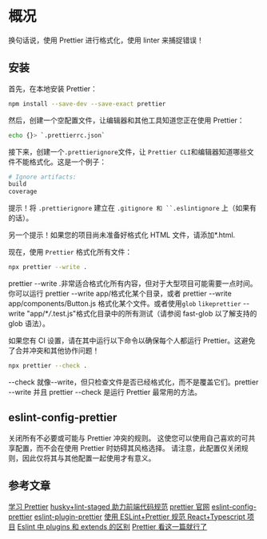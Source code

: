 # 概况

换句话说，使用 Prettier 进行格式化，使用 linter 来捕捉错误！

## 安装

首先，在本地安装 Prettier：

```sh
npm install --save-dev --save-exact prettier
```

然后，创建一个空配置文件，让编辑器和其他工具知道您正在使用 Prettier：

```sh
echo {}> `.prettierrc.json`
```

接下来，创建一个`.prettierignore`文件，让 `Prettier CLI`和编辑器知道哪些文件不能格式化。这是一个例子：

```sh
# Ignore artifacts:
build
coverage
```

提示！将 `.prettierignore` 建立在 ` .gitignore 和 ``.eslintignore ` 上（如果有的话）。

另一个提示！如果您的项目尚未准备好格式化 HTML 文件，请添加\*.html.

现在，使用 `Prettier` 格式化所有文件：

```sh
npx prettier --write .
```

prettier --write .非常适合格式化所有内容，但对于大型项目可能需要一点时间。你可以运行 prettier --write app/格式化某个目录，或者 prettier --write app/components/Button.js 格式化某个文件。或者使用`glob` `likeprettier` --write "app/\*_/_.test.js"格式化目录中的所有测试（请参阅 fast-glob 以了解支持的 glob 语法）。

如果您有 CI 设置，请在其中运行以下命令以确保每个人都运行 Prettier。这避免了合并冲突和其他协作问题！

```sh
npx prettier --check .
```

--check 就像--write，但只检查文件是否已经格式化，而不是覆盖它们。prettier --write 并且 prettier --check 是运行 Prettier 最常用的方法。

## eslint-config-prettier

关闭所有不必要或可能与 Prettier 冲突的规则。
这使您可以使用自己喜欢的可共享配置，而不会在使用 Prettier 时妨碍其风格选择。
请注意，此配置仅关闭规则，因此仅将其与其他配置一起使用才有意义。

## 参考文章

[学习 Prettier](https://mp.weixin.qq.com/s/Dsthw1hgX68Epd3f3LpAYQ)
[husky+lint-staged 助力前端代码规范](https://www.shouxicto.com/article/512.html)
[prettier 官网](https://prettier.io/)
[eslint-config-prettier](https://github.com/prettier/eslint-config-prettier)
[eslint-plugin-prettier](https://github.com/prettier/eslint-plugin-prettier#recommended-configuration)
[使用 ESLint+Prettier 规范 React+Typescript 项目](https://zhuanlan.zhihu.com/p/62401626)
[Eslint 中 plugins 和 extends 的区别](https://juejin.cn/post/6859291468138774535)
[Prettier 看这一篇就行了](https://zhuanlan.zhihu.com/p/81764012)
